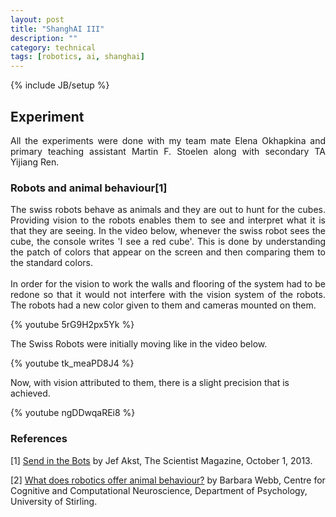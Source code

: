 ```yaml
---
layout: post
title: "ShanghAI III"
description: ""
category: technical
tags: [robotics, ai, shanghai]
---
```

{% include JB/setup %}


## Experiment
<p align="justify" >
All the experiments were done with my team mate Elena Okhapkina and primary teaching assistant Martin F. Stoelen along with secondary TA Yijiang Ren. 
</p>

### Robots and animal behaviour[1]

<p align="justify" >
The swiss robots behave as animals and they are out to hunt for the cubes. Providing vision to the robots enables them to see and interpret what it is that they are seeing. In the video below, whenever the swiss robot sees the cube, the console writes 'I see a red cube'. This is done by understanding the patch of colors that appear on the screen and then comparing them to the standard colors. 
<br/>
<br/>
In order for the vision to work the walls and flooring of the system had to be redone so that it would not interfere with the vision system of the robots. The robots had a new color given to them and cameras mounted on them. 
</p>

{% youtube 5rG9H2px5Yk %}

The Swiss Robots were initially moving like in the video below. 

{% youtube tk_meaPD8J4 %}

Now, with vision attributed to them, there is a slight precision that is achieved.

{% youtube ngDDwqaREi8 %}

### References 

[1] [Send in the Bots](http://www.the-scientist.com/?articles.view/articleNo/37635/title/Send-in-the-Bots/ ) by Jef Akst, The Scientist Magazine, October 1, 2013. 

[2] [What does robotics offer animal behaviour?](http://homepages.inf.ed.ac.uk/bwebb/publications/animal_behaviour.pdf) by Barbara Webb, Centre for Cognitive and Computational Neuroscience, Department of Psychology, University of Stirling. 

